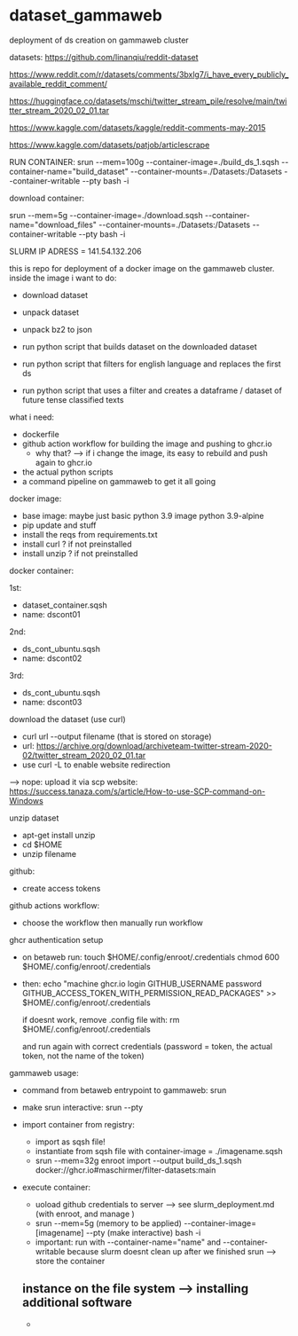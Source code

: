 # dataset_gammaweb
deployment of ds creation on gammaweb cluster

datasets:
https://github.com/linanqiu/reddit-dataset

https://www.reddit.com/r/datasets/comments/3bxlg7/i_have_every_publicly_available_reddit_comment/

https://huggingface.co/datasets/mschi/twitter_stream_pile/resolve/main/twitter_stream_2020_02_01.tar

https://www.kaggle.com/datasets/kaggle/reddit-comments-may-2015

https://www.kaggle.com/datasets/patjob/articlescrape

RUN CONTAINER: 
srun --mem=100g --container-image=./build_ds_1.sqsh --container-name="build_dataset" --container-mounts=./Datasets:/Datasets --container-writable --pty bash -i

download container:

srun --mem=5g --container-image=./download.sqsh --container-name="download_files" --container-mounts=./Datasets:/Datasets --container-writable --pty bash -i

SLURM IP ADRESS = 141.54.132.206

this is repo for deployment of a docker image on the gammaweb cluster.
inside the image i want to do:

- download dataset
- unpack dataset
- unpack bz2 to json

- run python script that builds dataset on the downloaded dataset
- run python script that filters for english language and replaces the first ds
- run python script that uses a filter and creates a dataframe / dataset of future tense classified texts


what i need:

- dockerfile
- github action workflow for building the image and pushing to ghcr.io
  - why that? --> if i change the image, its easy to rebuild and push again to ghcr.io
- the actual python scripts
- a command pipeline on gammaweb to get it all going




docker image:

- base image: maybe just basic python 3.9 image python 3.9-alpine
- pip update and stuff
- install the reqs from requirements.txt
- install curl ? if not preinstalled
- install unzip ? if not preinstalled

docker container:

1st:
- dataset_container.sqsh
- name: dscont01

2nd:
- ds_cont_ubuntu.sqsh
- name: dscont02

3rd:
- ds_cont_ubuntu.sqsh
- name: dscont03

download the dataset (use curl)
- curl url --output filename (that is stored on storage)
- url: https://archive.org/download/archiveteam-twitter-stream-2020-02/twitter_stream_2020_02_01.tar
- use curl -L to enable website redirection

--> nope: upload it via scp
website: https://success.tanaza.com/s/article/How-to-use-SCP-command-on-Windows

unzip dataset
- apt-get install unzip
- cd $HOME
- unzip filename

github:
- create access tokens



github actions workflow:
  - choose the workflow then manually run workflow

ghcr authentication setup

- on betaweb run:
    touch $HOME/.config/enroot/.credentials
    chmod 600 $HOME/.config/enroot/.credentials
- then:
    echo "machine ghcr.io login GITHUB_USERNAME password GITHUB_ACCESS_TOKEN_WITH_PERMISSION_READ_PACKAGES" >> $HOME/.config/enroot/.credentials
    
    if doesnt work, remove .config file with:
      rm $HOME/.config/enroot/.credentials
    
    and run again with correct credentials (password = token, the actual token, not the name of the token)


gammaweb usage:
- command from betaweb entrypoint to gammaweb: srun 
- make srun interactive: srun --pty
- import container from registry:
  - import as sqsh file!
  - instantiate from sqsh file with container-image = ./imagename.sqsh
  - srun --mem=32g enroot import --output build_ds_1.sqsh docker://ghcr.io#maschirmer/filter-datasets:main


- execute container:
 
  - uoload github credentials to server --> see slurm_deployment.md (with enroot, and manage )
  - srun --mem=5g (memory to be applied) --container-image=[imagename] --pty (make interactive) bash -i
  - important: run with --container-name="name" and --container-writable because slurm doesnt clean up after we finished srun --> store the container       
   
  instance on the file system --> installing additional software
  - 
  - 
